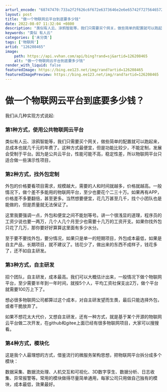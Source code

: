 ```yaml
---
arturl_encode: "68747470:733a2f2f626c6f672e6373646e2e6e65742f72756465726e2f:61727469636c652f64657461696c732f313236323038343635"
layout: post
title: "做一个物联网云平台到底要多少钱"
date: 2022-08-07 11:32:04 +0800
description: "类似有人云、涂鸦智能等，我们只需要买个网关，做些简单的配置就可以跑起来，我们可以大概估计出来，一般情"
keywords: "类似 有人云"
categories: ['未分类']
tags: ['物联网']
artid: "126208465"
image:
    path: https://api.vvhan.com/api/bing?rand=sj&artid=126208465
    alt: "做一个物联网云平台到底要多少钱"
render_with_liquid: false
featuredImage: https://bing.ee123.net/img/rand?artid=126208465
featuredImagePreview: https://bing.ee123.net/img/rand?artid=126208465
---
```


# 做一个物联网云平台到底要多少钱？

我们从几种实现方式说起:

### 第1种方式，使用公共物联网云平台

类似有人云、涂鸦智能等，我们只需要买个网关，做些简单的配置就可以跑起来，总成本也就几千元的年费了。这种方式最便宜，但是功能比较少，不能定制，发展会受制于平台。因为是公共云平台，性能可能不高，稳定性差，所以物联网平台只适合做一些演示性项目，

### 第2种方式，找外包定制

外包的价格要看项目需求，规模越大，需要的人和时间就越多，价格就越高。一般情况下，做个差不多能用的物联网平台，至少也要花个二三十万。如果再有APP，价格差不多要翻倍，甚至更多。当然想要便宜，花几万甚至几千，找个小团队也是能做的，但是质量就无法保证了。

这里我要强调一点，外包和便宜之间不能划等号。讲一个很浅显的道理，程序员的工资少说也要一两万，几个人几个月至少也需要十几万的工资开支。如果你找外包只花了几万，那你要好好算算这里面有多少水分。

至于要不要找外包，要分情况，如果只是单一的短期项目，外包成本最低，如果是自主产品，长期项目，就不建议了。钱花少了，做出来的东西不成样子，钱花多了，还不如自主研发。

### 第3种方式，自主研发

招个团队，自主研发，成本最高。我们可以大概估计出来，一般情况下做个物联网平台，至少需要半年到一年时间，就按5个人，平均工资社保支出2万，做个平台就需要100万上下了。

想必很多物联网公司都算过这个成本，对自主研发望而生畏，最后只能选择外包，或者干脆放弃了。

如果不想花太大代价，又想自主研发，还有一种方式，就是基于某个开源的物联网云平台做二次开发，在github和gitee上面已经有很多物联网项目，大家可以搜搜看。

### 第4种方式，模块化

这是我个人最理想的方式，借鉴流行的微服务架构思想，把物联网平台拆分成多个模块：

数据采集、数据流处理、人机交互和可视化、3D数字孪生、数据分析、日志收集、异常报警等。常用的模块做得尽量简单通用，每家公司只用做自己独有的模块，成本最低，效果最好。
